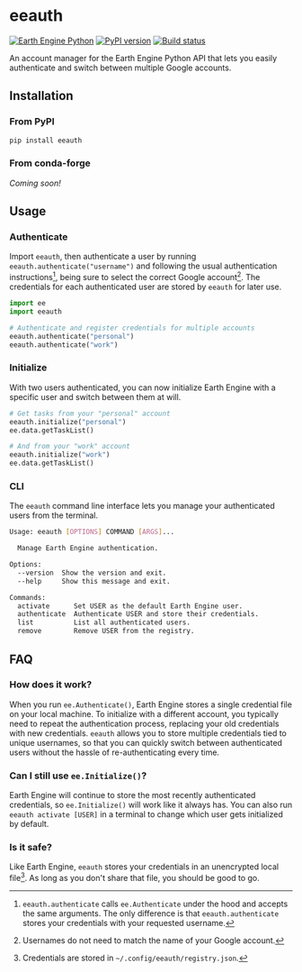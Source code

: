# eeauth

[![Earth Engine Python](https://img.shields.io/badge/Earth%20Engine%20API-Python-green)](https://developers.google.com/earth-engine/tutorials/community/intro-to-python-api)
[![PyPI version](https://badge.fury.io/py/eeauth.svg)](https://badge.fury.io/py/eeauth)
[![Build status](https://github.com/aazuspan/eeauth/actions/workflows/ci.yaml/badge.svg)](https://github.com/aazuspan/eeauth/actions/workflows/ci.yaml)


An account manager for the Earth Engine Python API that lets you easily authenticate and switch between multiple Google accounts.

## Installation

### From PyPI

```bash
pip install eeauth
```

### From conda-forge

*Coming soon!*

## Usage

### Authenticate

Import `eeauth`, then authenticate a user by running `eeauth.authenticate("username")` and following the usual authentication instructions[^authenticate], being sure to select the correct Google account[^username]. The credentials for each authenticated user are stored by `eeauth` for later use.

```python
import ee
import eeauth

# Authenticate and register credentials for multiple accounts
eeauth.authenticate("personal")
eeauth.authenticate("work")
```

### Initialize

With two users authenticated, you can now initialize Earth Engine with a specific user and switch between them at will.

```python
# Get tasks from your "personal" account
eeauth.initialize("personal")
ee.data.getTaskList()

# And from your "work" account
eeauth.initialize("work")
ee.data.getTaskList()
```

### CLI

The `eeauth` command line interface lets you manage your authenticated users from the terminal.

```bash
Usage: eeauth [OPTIONS] COMMAND [ARGS]...

  Manage Earth Engine authentication.

Options:
  --version  Show the version and exit.
  --help     Show this message and exit.

Commands:
  activate      Set USER as the default Earth Engine user.
  authenticate  Authenticate USER and store their credentials.
  list          List all authenticated users.
  remove        Remove USER from the registry.
```


## FAQ

### How does it work?

When you run `ee.Authenticate()`, Earth Engine stores a single credential file on your local machine. To initialize with a different account, you typically need to repeat the authentication process, replacing your old credentials with new credentials. `eeauth` allows you to store multiple credentials tied to unique usernames, so that you can quickly switch between authenticated users without the hassle of re-authenticating every time.

### Can I still use `ee.Initialize()`?

Earth Engine will continue to store the most recently authenticated credentials, so `ee.Initialize()` will work like it always has. You can also run `eeauth activate [USER]` in a terminal to change which user gets initialized by default.

### Is it safe?

Like Earth Engine, `eeauth` stores your credentials in an unencrypted local file[^registry]. As long as you don't share that file, you should be good to go.

[^authenticate]: `eeauth.authenticate` calls `ee.Authenticate` under the hood and accepts the same arguments. The only difference is that `eeauth.authenticate` stores your credentials with your requested username.
[^registry]: Credentials are stored in `~/.config/eeauth/registry.json`.
[^username]: Usernames do not need to match the name of your Google account.
